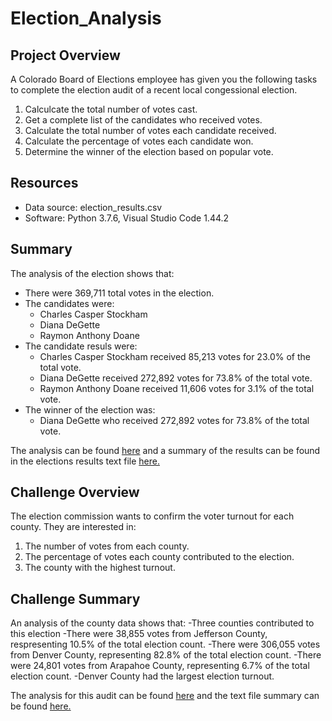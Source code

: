 # Election_Analysis

## Project Overview
A Colorado Board of Elections employee has given you the following tasks to complete the election audit of a recent local congessional election.

1. Calculcate the total number of votes cast.
2. Get a complete list of the candidates who received votes.
3. Calculate the total number of votes each candidate received.
4. Calculate the percentage of votes each candidate won.
5. Determine the winner of the election based on popular vote.

## Resources
- Data source: election_results.csv
- Software: Python 3.7.6, Visual Studio Code 1.44.2

## Summary
The analysis of the election shows that:
- There were 369,711 total votes in the election.
- The candidates were:
    - Charles Casper Stockham
    - Diana DeGette
    - Raymon Anthony Doane
- The candidate resuls were:
    - Charles Casper Stockham received 85,213 votes for 23.0% of the total vote.
    - Diana DeGette received 272,892 votes for 73.8% of the total vote.
    - Raymon Anthony Doane received 11,606 votes for 3.1% of the total vote.
- The winner of the election was:
    - Diana DeGette who received 272,892 votes for 73.8% of the total vote.

The analysis can be found [here](PyPoll.py) and a summary of the results can be found in the elections results text file [here.](analysis/election_analysis.txt)

## Challenge Overview
The election commission wants to confirm the voter turnout for each county. They are interested in:

1. The number of votes from each county.
2. The percentage of votes each county contributed to the election.
3. The county with the highest turnout.

## Challenge Summary
An analysis of the county data shows that:
-Three counties contributed to this election
-There were 38,855 votes from Jefferson County, respresenting 10.5% of the total election count.
-There were 306,055 votes from Denver County, representing 82.8% of the total election count.
-There were 24,801 votes from Arapahoe County, representing 6.7% of the total election count.
-Denver County had the largest election turnout.

The analysis for this audit can be found [here](PyPoll_Challenge.py) and the text file summary can be found [here.](analysis/election_analysis.txt)
